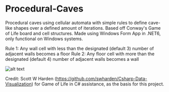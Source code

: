 # Procedural-Caves
 Procedural caves using cellular automata with simple rules to define cave-like shapes over a defined amount of iterations. Based off Conway's Game of Life board and cell structures. Made using Windows Form App in .NET6, only functional on Windows systems.

 Rule 1: Any wall cell with less than the designated (default 3) number of adjacent walls becomes a floor
 Rule 2: Any floor cell with more than the designated (default 4) number of adjacent walls becomes a wall

 ![alt text](https://i.imgur.com/xLK640M.jpg)


 Credit: Scott W Harden (https://github.com/swharden/Csharp-Data-Visualization) for Game of Life in C# assistance, as the basis for this project.